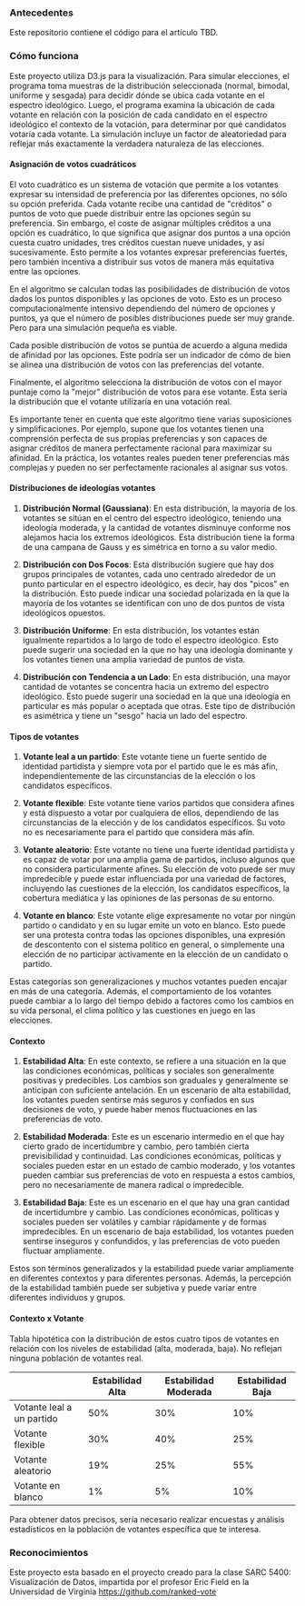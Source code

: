 ### Antecedentes

Este repositorio contiene el código para el artículo TBD. 

### Cómo funciona

Este proyecto utiliza D3.js para la visualización. Para simular elecciones, el programa toma muestras de la distribución seleccionada (normal, bimodal, uniforme y sesgada) para decidir dónde se ubica cada votante en el espectro ideológico. Luego, el programa examina la ubicación de cada votante en relación con la posición de cada candidato en el espectro ideológico  el contexto de la votación, para determinar por qué candidatos votaría cada votante. La simulación incluye un factor de aleatoriedad para reflejar más exactamente la verdadera naturaleza de las elecciones.

#### Asignación de votos cuadráticos

El voto cuadrático es un sistema de votación que permite a los votantes expresar su intensidad de preferencia por las diferentes opciones, no sólo su opción preferida. Cada votante recibe una cantidad de "créditos" o puntos de voto que puede distribuir entre las opciones según su preferencia. Sin embargo, el coste de asignar múltiples créditos a una opción es cuadrático, lo que significa que asignar dos puntos a una opción cuesta cuatro unidades, tres créditos cuestan nueve unidades, y así sucesivamente. Esto permite a los votantes expresar preferencias fuertes, pero también incentiva a distribuir sus votos de manera más equitativa entre las opciones.

En el algoritmo se calculan todas las posibilidades de distribución de votos dados los puntos disponibles y las opciones de voto. Esto es un proceso computacionalmente intensivo dependiendo del número de opciones y puntos, ya que el número de posibles distribuciones puede ser muy grande. Pero para una simulación pequeña es viable.

Cada posible distribución de votos se puntúa de acuerdo a alguna medida de afinidad por las opciones. Este podría ser un indicador de cómo de bien se alinea una distribución de votos con las preferencias del votante.

Finalmente, el algoritmo selecciona la distribución de votos con el mayor puntaje como la "mejor" distribución de votos para ese votante. Esta sería la distribución que el votante utilizaría en una votación real.

Es importante tener en cuenta que este algoritmo tiene varias suposiciones y simplificaciones. Por ejemplo, supone que los votantes tienen una comprensión perfecta de sus propias preferencias y son capaces de asignar créditos de manera perfectamente racional para maximizar su afinidad. En la práctica, los votantes reales pueden tener preferencias más complejas y pueden no ser perfectamente racionales al asignar sus votos.


#### Distribuciones de ideologías votantes

1. **Distribución Normal (Gaussiana)**: En esta distribución, la mayoría de los votantes se sitúan en el centro del espectro ideológico, teniendo una ideología moderada, y la cantidad de votantes disminuye conforme nos alejamos hacia los extremos ideológicos. Esta distribución tiene la forma de una campana de Gauss y es simétrica en torno a su valor medio.

2. **Distribución con Dos Focos**: Esta distribución sugiere que hay dos grupos principales de votantes, cada uno centrado alrededor de un punto particular en el espectro ideológico, es decir, hay dos "picos" en la distribución. Esto puede indicar una sociedad polarizada en la que la mayoría de los votantes se identifican con uno de dos puntos de vista ideológicos opuestos.

3. **Distribución Uniforme**: En esta distribución, los votantes están igualmente repartidos a lo largo de todo el espectro ideológico. Esto puede sugerir una sociedad en la que no hay una ideología dominante y los votantes tienen una amplia variedad de puntos de vista.

4. **Distribución con Tendencia a un Lado**: En esta distribución, una mayor cantidad de votantes se concentra hacia un extremo del espectro ideológico. Esto puede sugerir una sociedad en la que una ideología en particular es más popular o aceptada que otras. Este tipo de distribución es asimétrica y tiene un "sesgo" hacia un lado del espectro.


#### Tipos de votantes


1. **Votante leal a un partido**: Este votante tiene un fuerte sentido de identidad partidista y siempre vota por el partido que le es más afín, independientemente de las circunstancias de la elección o los candidatos específicos.

2. **Votante flexible**: Este votante tiene varios partidos que considera afines y está dispuesto a votar por cualquiera de ellos, dependiendo de las circunstancias de la elección y de los candidatos específicos. Su voto no es necesariamente para el partido que considera más afín.

3. **Votante aleatorio**: Este votante no tiene una fuerte identidad partidista y es capaz de votar por una amplia gama de partidos, incluso algunos que no considera particularmente afines. Su elección de voto puede ser muy impredecible y puede estar influenciada por una variedad de factores, incluyendo las cuestiones de la elección, los candidatos específicos, la cobertura mediática y las opiniones de las personas de su entorno.

4. **Votante en blanco**: Este votante elige expresamente no votar por ningún partido o candidato y en su lugar emite un voto en blanco. Esto puede ser una protesta contra todas las opciones disponibles, una expresión de descontento con el sistema político en general, o simplemente una elección de no participar activamente en la elección de un candidato o partido.

Estas categorías son generalizaciones y muchos votantes pueden encajar en más de una categoría. Además, el comportamiento de los votantes puede cambiar a lo largo del tiempo debido a factores como los cambios en su vida personal, el clima político y las cuestiones en juego en las elecciones.


#### Contexto


1. **Estabilidad Alta**: En este contexto, se refiere a una situación en la que las condiciones económicas, políticas y sociales son generalmente positivas y predecibles. Los cambios son graduales y generalmente se anticipan con suficiente antelación. En un escenario de alta estabilidad, los votantes pueden sentirse más seguros y confiados en sus decisiones de voto, y puede haber menos fluctuaciones en las preferencias de voto.

2. **Estabilidad Moderada**: Este es un escenario intermedio en el que hay cierto grado de incertidumbre y cambio, pero también cierta previsibilidad y continuidad. Las condiciones económicas, políticas y sociales pueden estar en un estado de cambio moderado, y los votantes pueden cambiar sus preferencias de voto en respuesta a estos cambios, pero no necesariamente de manera radical o impredecible.

3. **Estabilidad Baja**: Este es un escenario en el que hay una gran cantidad de incertidumbre y cambio. Las condiciones económicas, políticas y sociales pueden ser volátiles y cambiar rápidamente y de formas impredecibles. En un escenario de baja estabilidad, los votantes pueden sentirse inseguros y confundidos, y las preferencias de voto pueden fluctuar ampliamente.

Estos son términos generalizados y la estabilidad puede variar ampliamente en diferentes contextos y para diferentes personas. Además, la percepción de la estabilidad también puede ser subjetiva y puede variar entre diferentes individuos y grupos.

#### Contexto x Votante

Tabla hipotética con la distribución de estos cuatro tipos de votantes en relación con los niveles de estabilidad (alta, moderada, baja). No reflejan ninguna población de votantes real.

|                        | Estabilidad Alta | Estabilidad Moderada | Estabilidad Baja |
|------------------------|-----------------|----------------------|------------------|
| Votante leal a un partido | 50%            | 30%                 | 10%              |
| Votante flexible   | 30%            | 40%                 | 25%              |
| Votante aleatorio  | 19%            | 25%                 | 55%              |
| Votante en blanco  | 1%             | 5%                 | 10%              |

Para obtener datos precisos, sería necesario realizar encuestas y análisis estadísticos en la población de votantes específica que te interesa.

### Reconocimientos

Este proyecto esta basado en el proyecto creado para la clase SARC 5400: Visualización de Datos, impartida por el profesor Eric Field en la Universidad de Virginia https://github.com/ranked-vote
